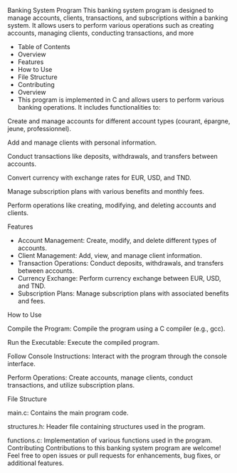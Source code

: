 Banking System Program
This banking system program is designed to manage accounts, clients, transactions, and subscriptions within a banking system. It allows users to perform various operations such as creating accounts, managing clients, conducting transactions, and more
- Table of Contents
- Overview
- Features
- How to Use
- File Structure
- Contributing
- Overview
- This program is implemented in C and allows users to perform various banking operations. It includes functionalities to:

Create and manage accounts for different account types (courant, épargne, jeune, professionnel).

Add and manage clients with personal information.

Conduct transactions like deposits, withdrawals, and transfers between accounts.

Convert currency with exchange rates for EUR, USD, and TND.

Manage subscription plans with various benefits and monthly fees.

Perform operations like creating, modifying, and deleting accounts and clients.

Features

- Account Management: Create, modify, and delete different types of accounts.
- Client Management: Add, view, and manage client information.
- Transaction Operations: Conduct deposits, withdrawals, and transfers between accounts.
- Currency Exchange: Perform currency exchange between EUR, USD, and TND.
- Subscription Plans: Manage subscription plans with associated benefits and fees.
  
How to Use

Compile the Program: Compile the program using a C compiler (e.g., gcc).

Run the Executable: Execute the compiled program.

Follow Console Instructions: Interact with the program through the console interface.

Perform Operations: Create accounts, manage clients, conduct transactions, and utilize subscription plans.

File Structure

main.c: Contains the main program code.

structures.h: Header file containing structures used in the program.

functions.c: Implementation of various functions used in the program.
Contributing
Contributions to this banking system program are welcome! Feel free to open issues or pull requests for enhancements, bug fixes, or additional features.
